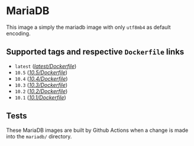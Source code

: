 # MariaDB

This image a simply the mariadb image with only `utf8mb4` as default encoding.

## Supported tags and respective `Dockerfile` links

- `latest` ([*latest/Dockerfile*](https://github.com/monsieurbiz/docker/blob/master/mariadb/latest/Dockerfile))
- `10.5` ([*10.5/Dockerfile*](https://github.com/monsieurbiz/docker/blob/master/mariadb/10.5/Dockerfile))
- `10.4` ([*10.4/Dockerfile*](https://github.com/monsieurbiz/docker/blob/master/mariadb/10.4/Dockerfile))
- `10.3` ([*10.3/Dockerfile*](https://github.com/monsieurbiz/docker/blob/master/mariadb/10.3/Dockerfile))
- `10.2` ([*10.2/Dockerfile*](https://github.com/monsieurbiz/docker/blob/master/mariadb/10.2/Dockerfile))
- `10.1` ([*10.1/Dockerfile*](https://github.com/monsieurbiz/docker/blob/master/mariadb/10.1/Dockerfile))

## Tests

These MariaDB images are built by Github Actions when a change is made into the `mariadb/` directory.
